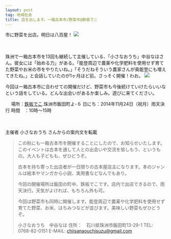 ```yaml
---
layout: post
tag: 地域社会
title: 店を出します。一箱古本市/野菜市@鉄板でこ
---
```


市に野菜を出店。明日は八百屋！
<img src="https://kobapan.com/f/15669883498_9ecb14cb32.jpg">

　

珠洲で一箱古本市を13回も継続して主催している、「小さなおうち」中谷なほさん。彼女には「始める力」がある。「能登周辺で農薬や化学肥料を使用せず育てた野菜やお米の市をやりたいね。」「そうだねそういう農家さんが奥能登にも増えてきたね。」と会話していたのが1ヶ月ほど前。さっそく開催！わお。
<a href="https://kobapan.com/f/15671492409_607513ef5a_c.jpg" target="_blank">![](https://kobapan.com/f/15671492409_607513ef5a.jpg)</a>


今回は一箱古本市に合わせての開催だけど、野菜市も今後続けていけたらいいなという話をしている。どんな出会いがあるか楽しみ。遊びに来てください。

　
場所：[鉄板でこ](https://www.facebook.com/deko.noto?ref=ts&fref=ts).珠洲市飯田町よ-６ 
日にち：2014年11月24日（祝月）雨天決行
時間　：10時〜15時

　

主催者 小さなおうち さんからの案内文を転載

> この秋にも一箱古本市を開催することにしたので、お知らせいたします。このイベントは古本を通して人との出会いや交流を愉しもう、というもの。大人も子どもも、ぜひどうぞ。
> 
> 古本を持ち寄った出店者が一日限りの古本屋店主になります。本のジャンルは絵本やマンガから小説、実用書などなんでもあり。
> 
> 今回の開催場所は飯田の町中、鉄板でこです。店内で出店できるので、雨天決行。天気がよければ、もちろん外も可。
> 
> 今回は野菜市も同時に開催します。能登周辺で農薬や化学肥料を使用せず育てた野菜、お米、はちみつなどが並びます。美味しい野菜もぜひどうぞ。
> 
> 小さなおうち　中谷なほ
> 住所：　石川県珠洲市飯田町13-29-1
> TEL:        0768-82-0151
> E-MAIL:  chiisanaouchisuzu@gmail.com

